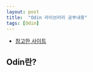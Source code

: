 ```yaml
---
layout: post
title:  "Odin 라이브러리 공부내용"
tags: [Odin]
---
```


- <a href="https://docs.doozyui.com/?docs=documentation/ui-manager-34" target="_blank" rel="noopener noreferrer">참고한 사이트</a>

## Odin란?

